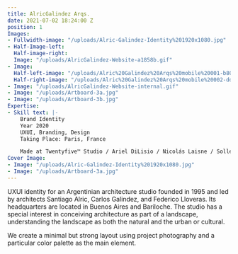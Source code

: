 ```yaml
---
title: AlricGalindez Arqs.
date: 2021-07-02 18:24:00 Z
position: 1
Images:
- Fullwidth-image: "/uploads/Alric-Galindez-Identity%201920x1080.jpg"
- Half-Image-left: 
  Half-image-right: 
  Image: "/uploads/AlricGalindez-Website-a1858b.gif"
- Image: 
  Half-left-image: "/uploads/Alric%20Galindez%20Arqs%20mobile%20001-b807e6.jpg"
  Half-right-image: "/uploads/Alric%20Galindez%20Arqs%20mobile%20002-dd5022.jpg"
- Image: "/uploads/AlricGalindez-Website-internal.gif"
- Image: "/uploads/Artboard-3a.jpg"
- Image: "/uploads/Artboard-3b.jpg"
Expertise:
- Skill text: |-
    Brand Identity
    Year 2020
    UXUI, Branding, Design
    Taking Place: Paris, France

    Made at Twentyfive™ Studio / Ariel DiLisio / Nicolás Laisne / Sollerto Digital Agency
Cover Image:
- Image: "/uploads/Alric-Galindez-Identity%201920x1080.jpg"
- Image: "/uploads/Artboard-3a.jpg"
---
```


UXUI identity for an Argentinian architecture studio founded in 1995 and led by architects Santiago Alric, Carlos Galindez, and Federico Lloveras. Its headquarters are located in Buenos Aires and Bariloche. The studio has a special interest in conceiving architecture as part of a landscape, understanding the landscape as both the natural and the urban or cultural.

We create a minimal but strong layout using project photography and a particular color palette as the main element.